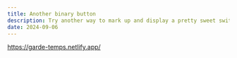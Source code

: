 ```yaml
---
title: Another binary button
description: Try another way to mark up and display a pretty sweet switch.
date: 2024-09-06
---
```


https://garde-temps.netlify.app/